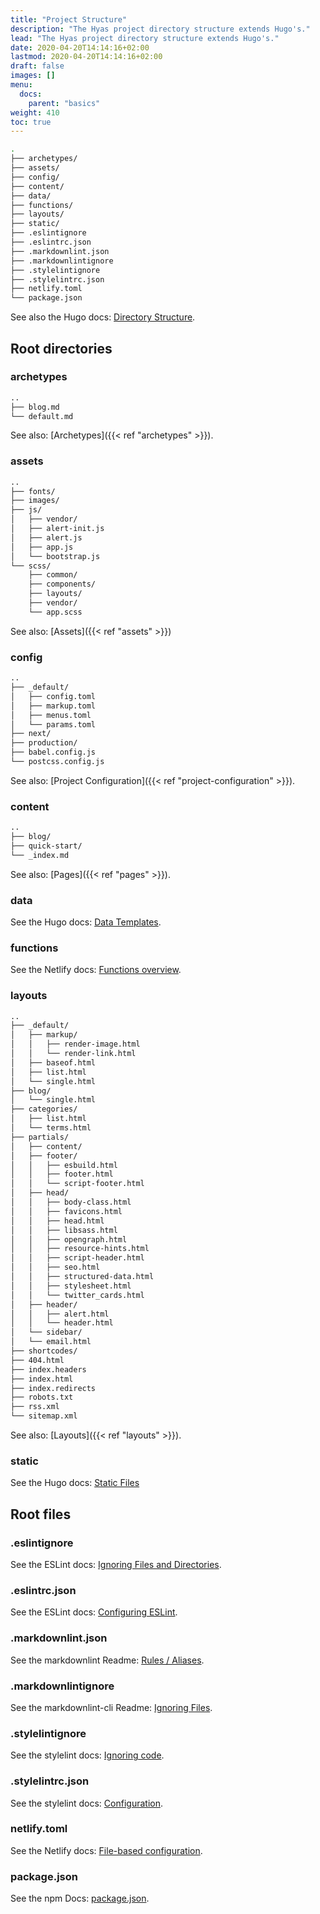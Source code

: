 ```yaml
---
title: "Project Structure"
description: "The Hyas project directory structure extends Hugo's."
lead: "The Hyas project directory structure extends Hugo's."
date: 2020-04-20T14:14:16+02:00
lastmod: 2020-04-20T14:14:16+02:00
draft: false
images: []
menu:
  docs:
    parent: "basics"
weight: 410
toc: true
---
```


```bash
.
├── archetypes/
├── assets/
├── config/
├── content/
├── data/
├── functions/
├── layouts/
├── static/
├── .eslintignore
├── .eslintrc.json
├── .markdownlint.json
├── .markdownlintignore
├── .stylelintignore
├── .stylelintrc.json
├── netlify.toml
└── package.json
```

See also the Hugo docs: [Directory Structure](https://gohugo.io/getting-started/directory-structure/).

## Root directories

### archetypes

```bash
..
├── blog.md
└── default.md
```

See also: [Archetypes]({{< ref "archetypes" >}}).

### assets

```bash
..
├── fonts/
├── images/
├── js/
│   ├── vendor/
│   ├── alert-init.js
│   ├── alert.js
│   ├── app.js
│   └── bootstrap.js
└── scss/
    ├── common/
    ├── components/
    ├── layouts/
    ├── vendor/
    └── app.scss
```

See also: [Assets]({{< ref "assets" >}})

### config

```bash
..
├── _default/
│   ├── config.toml
│   ├── markup.toml
│   ├── menus.toml
│   └── params.toml
├── next/
├── production/
├── babel.config.js
└── postcss.config.js
```

See also: [Project Configuration]({{< ref "project-configuration" >}}).

### content

```bash
..
├── blog/
├── quick-start/
└── _index.md
```

See also: [Pages]({{< ref "pages" >}}).

### data

See the Hugo docs: [Data Templates](https://gohugo.io/templates/data-templates/).

### functions

See the Netlify docs: [Functions overview](https://docs.netlify.com/functions/overview/).

### layouts

```bash
..
├── _default/
│   ├── markup/
│   │   ├── render-image.html
│   │   └── render-link.html
│   ├── baseof.html
│   ├── list.html
│   └── single.html
├── blog/
│   └── single.html
├── categories/
│   ├── list.html
│   └── terms.html
├── partials/
│   ├── content/
│   ├── footer/
│   │   ├── esbuild.html
│   │   ├── footer.html
│   │   └── script-footer.html
│   ├── head/
│   │   ├── body-class.html
│   │   ├── favicons.html
│   │   ├── head.html
│   │   ├── libsass.html
│   │   ├── opengraph.html
│   │   ├── resource-hints.html
│   │   ├── script-header.html
│   │   ├── seo.html
│   │   ├── structured-data.html
│   │   ├── stylesheet.html
│   │   └── twitter_cards.html
│   ├── header/
│   │   ├── alert.html
│   │   └── header.html
│   └── sidebar/
│   └── email.html
├── shortcodes/
├── 404.html
├── index.headers
├── index.html
├── index.redirects
├── robots.txt
├── rss.xml
└── sitemap.xml
```

See also: [Layouts]({{< ref "layouts" >}}).

### static

See the Hugo docs: [Static Files](https://gohugo.io/content-management/static-files/)

## Root files

### .eslintignore

See the ESLint docs: [Ignoring Files and Directories](https://eslint.org/docs/user-guide/configuring#ignoring-files-and-directories).

### .eslintrc.json

See the ESLint docs: [Configuring ESLint](https://eslint.org/docs/user-guide/configuring).

### .markdownlint.json

See the markdownlint Readme: [Rules / Aliases](https://github.com/DavidAnson/markdownlint#rules--aliases).

### .markdownlintignore

See the markdownlint-cli Readme: [Ignoring Files](https://github.com/igorshubovych/markdownlint-cli#ignoring-files).

### .stylelintignore

See the stylelint docs: [Ignoring code](https://stylelint.io/user-guide/ignore-code).

### .stylelintrc.json

See the stylelint docs: [Configuration](https://stylelint.io/user-guide/configure).

### netlify.toml

See the Netlify docs: [File-based configuration](https://docs.netlify.com/configure-builds/file-based-configuration/).

### package.json

See the npm Docs: [package.json](https://docs.npmjs.com/cli/v6/configuring-npm/package-json).
